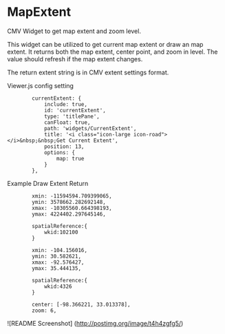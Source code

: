 # MapExtent
CMV Widget to get map extent and zoom level.

This widget can be utilized to get current map extent or draw an map extent. It returns both the map extent, center point, and zoom in level.
The value should refresh if the map extent changes.

The return extent string is in CMV extent settings format. 

Viewer.js config setting

            currentExtent: {
                include: true,
                id: 'currentExtent',
                type: 'titlePane',
                canFloat: true,
                path: 'widgets/CurrentExtent',
                title: '<i class="icon-large icon-road"></i>&nbsp;&nbsp;Get Current Extent',
                position: 13,
                options: {
                    map: true
                }
            },            


Example Draw Extent Return

            xmin: -11594594.709399065, 
            ymin: 3578662.282692148, 
            xmax: -10305560.664398193, 
            ymax: 4224402.297645146, 
            
            spatialReference:{ 
                wkid:102100 
            } 
            
            xmin: -104.156016, 
            ymin: 30.582621, 
            xmax: -92.576427, 
            ymax: 35.444135, 
            
            spatialReference:{ 
                wkid:4326 
            } 
            
            center: [-98.366221, 33.013378], 
            zoom: 6, 
![README Screenshot]
(http://postimg.org/image/t4h4zgfg5/)
